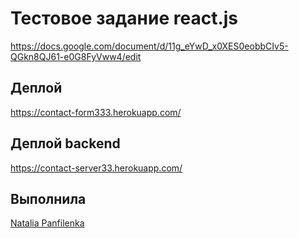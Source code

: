 # Тестовое задание react.js

https://docs.google.com/document/d/11g_eYwD_x0XES0eobbCIv5-QGkn8QJ61-e0G8FyVww4/edit

## Деплой

https://contact-form333.herokuapp.com/

## Деплой backend

https://contact-server33.herokuapp.com/

## Выполнила

<a href="https://github.com/choco-cat">Natalia Panfilenka </a>
